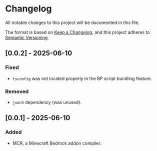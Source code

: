 # Changelog

All notable changes to this project will be documented in this file.

The format is based on [Keep a Changelog](https://keepachangelog.com/en/1.1.0/),
and this project adheres to [Semantic Versioning](https://semver.org/spec/v2.0.0.html).

## [0.0.2] - 2025-06-10

### Fixed

- `tsconfig` was not located properly in the BP script bundling feature.

### Removed

- `json5` dependency (was unused).

## [0.0.1] - 2025-06-10

### Added

- MCR, a Minecraft Bedrock addon compiler.

